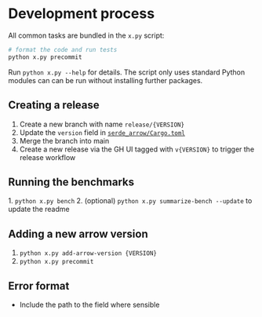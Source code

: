 # Development process

All common tasks are bundled in the `x.py` script:

```bash
# format the code and run tests
python x.py precommit
```

Run `python x.py --help` for details. The script only uses standard Python
modules can can be run without installing further packages.

## Creating a release

1. Create a new branch with name `release/{VERSION}`
2. Update the `version` field in
   [`serde_arrow/Cargo.toml`](serde_arrow/Cargo.toml)
3. Merge the branch into main
4. Create a new release via the GH UI tagged with `v{VERSION}` to trigger the
   release workflow

## Running the benchmarks

1. `python x.py bench`
2. (optional)  `python x.py summarize-bench --update` to update the readme

## Adding a new arrow version

1. `python x.py add-arrow-version {VERSION}`
2. `python x.py precommit`

## Error format

- Include the path to the field where sensible
